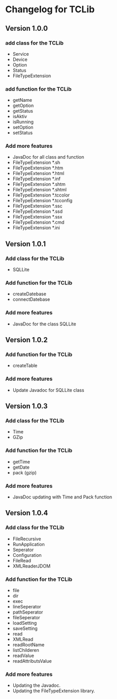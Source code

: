 # Changelog for TCLib

## Version 1.0.0

### add class for the TCLib

* Service
* Device
* Option
* Status
* FileTypeExtension

### add function for the TCLib

* getName
* getOption
* getStatus
* isAktiv
* isRunning
* setOption
* setStatus

### Add more features

* JavaDoc for all class and function
* FileTypeExtension *.sh
* FileTypeExtension *.htm
* FileTypeExtension *.html
* FileTypeExtension *.inf
* FileTypeExtension *.shtm
* FileTypeExtension *.shtml
* FileTypeExtension *.tccolor
* FileTypeExtension *.tcconfig
* FileTypeExtension *.ssc
* FileTypeExtension *.ssd
* FileTypeExtension *.ssx
* FileTypeExtension *.cmd
* FileTypeExtension *.ini


## Version 1.0.1

### Add class for the TCLib

* SQLLite

### Add function for the TCLib

* createDatebase
* connectDatebase

### Add more features

* JavaDoc for the class SQLLite


## Version 1.0.2

### Add function for the TCLib

* createTable

### Add more features

* Update Javadoc for SQLLite class


## Version 1.0.3

### Add class for the TCLib

* Time
* GZip

### Add function for the TCLib

* getTime
* getDate
* pack (gzip)

### Add more features

* JavaDoc updating with Time and Pack function


## Version 1.0.4

### Add class for the TCLib

* FileRecursive
* RunApplication
* Seperator
* Configuration
* FileRead
* XMLReaderJDOM

### Add function for the TCLib

* file
* dir
* exec
* lineSeperator
* pathSeperator
* fileSeperator
* loadSetting
* saveSetting
* read
* XMLRead
* readRootName
* listChilderen
* readValue
* readAttributsValue

### Add more features

* Updating the Javadoc.
* Updating the FileTypeExtension library.
